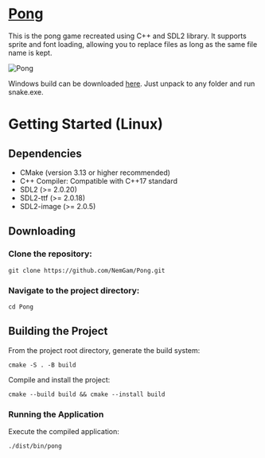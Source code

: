 # [<ins>Pong</ins>](https://github.com/NemGam/Pong/releases/download/v1.2.0/Pong.zip)
This is the pong game recreated using C++ and SDL2 library. 
It supports sprite and font loading, allowing you to replace files as long as the same file name is kept.
<!--This game is also available in [Game Launcher](https://github.com/NemGam/GameLauncher) -->


![Pong](https://github.com/user-attachments/assets/dc92b710-6a10-4fa6-8fdc-ea464a461de3)


Windows build can be downloaded [here](https://github.com/NemGam/Snake/releases/download/v1.2.0/Pong.zip). Just unpack to any folder and run snake.exe. 
# Getting Started (Linux)
## Dependencies
- CMake (version 3.13 or higher recommended)
- C++ Compiler: Compatible with C++17 standard
- SDL2 (>= 2.0.20)
- SDL2-ttf (>= 2.0.18)
- SDL2-image (>= 2.0.5)

## Downloading
### Clone the repository:
	git clone https://github.com/NemGam/Pong.git
### Navigate to the project directory:
	cd Pong

## Building the Project
From the project root directory, generate the build system:

	cmake -S . -B build

Compile and install the project:

    cmake --build build && cmake --install build

### Running the Application
Execute the compiled application:

	./dist/bin/pong
